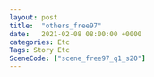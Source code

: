 ```yaml
---
layout: post
title:  "others_free97"
date:   2021-02-08 08:00:00 +0000
categories: Etc
Tags: Story Etc
SceneCode: ["scene_free97_q1_s20"]
---
```


